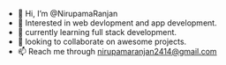 - 👋 Hi, I’m @NirupamaRanjan
- 👀 Interested in web devlopment and app development.
- 🌱 currently learning full stack development.
- 💞️ looking to collaborate on awesome projects.
- 📫 Reach me through nirupamaranjan2414@gmail.com

<!---
NirupamaRanjan/NirupamaRanjan is a ✨ special ✨ repository because its `README.md` (this file) appears on your GitHub profile.
You can click the Preview link to take a look at your changes.
--->

